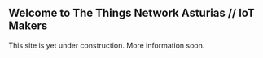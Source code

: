 ## Welcome to The Things Network Asturias // IoT Makers

This site is yet under construction. More information soon. 
